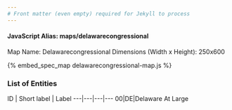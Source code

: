 ```yaml
---
# Front matter (even empty) required for Jekyll to process
---
```


#### JavaScript Alias: maps/delawarecongressional

Map Name: Delawarecongressional
Dimensions (Width x Height): 250x600



{% embed_spec_map delawarecongressional-map.js %}

### List of Entities

ID | Short label | Label
---|---|---|---
00|DE|Delaware At Large

